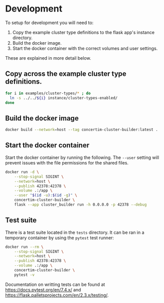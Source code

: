 # Development

To setup for development you will need to:

1. Copy the example cluster type definitions to the flask app's instance
   directory.
2. Build the docker image.
3. Start the docker container with the correct volumes and user settings.

These are explained in more detail below.

## Copy across the example cluster type definitions.

```bash
for i in examples/cluster-types/* ; do
  ln -s ../../${i} instance/cluster-types-enabled/
done
```

## Build the docker image

```bash
docker build --network=host --tag concertim-cluster-builder:latest .
```

## Start the docker container

Start the docker container by running the following.  The `--user` setting will
prevent issues with the file permissions for the shared files.

```bash
docker run -d \
    --stop-signal SIGINT \
    --network=host \
    --publish 42378:42378 \
    --volume .:/app \
    --user "$(id -u):$(id -g)" \
    concertim-cluster-builder \
    flask --app cluster_builder run -h 0.0.0.0 -p 42378 --debug
```

## Test suite

There is a test suite located in the `tests` directory.  It can be ran in a
temporary container by using the `pytest` test runner:

```bash
docker run --rm \
    --stop-signal SIGINT \
    --network=host \
    --publish 42378:42378 \
    --volume .:/app \
    concertim-cluster-builder \
    pytest -v
```

Documentation on writting tests can be found at
https://docs.pytest.org/en/7.4.x/ and
https://flask.palletsprojects.com/en/2.3.x/testing/.

